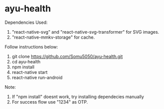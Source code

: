 # ayu-health

Dependencies Used:

1) "react-native-svg" and "react-native-svg-transformer" for SVG images.
2) "react-native-mmkv-storage" for cache.

Follow instructions below:

1) git clone https://github.com/Somu5050/ayu-health.git
2) cd ayu-health
3) npm install
4) react-native start
5) react-native run-android

Note: 
1) If "npm install" doesnt work, try installing dependecies manually
2) For success flow use "1234" as OTP. 

